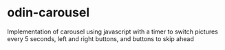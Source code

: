 # odin-carousel
Implementation of carousel using javascript with a timer to switch pictures every 5 seconds, left and right buttons, and buttons to skip ahead
